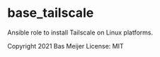 # base_tailscale

Ansible role to install Tailscale on Linux platforms.


Copyright 2021 Bas Meijer
License: MIT
